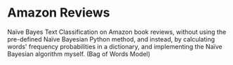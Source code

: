 # Amazon Reviews


Naïve Bayes Text Classification on Amazon book reviews, without using the pre-defined Naïve Bayesian Python method, and instead, by calculating words' frequency probabilities in a dictionary, and implementing the Naïve Bayesian algorithm myself. (Bag of Words Model)

